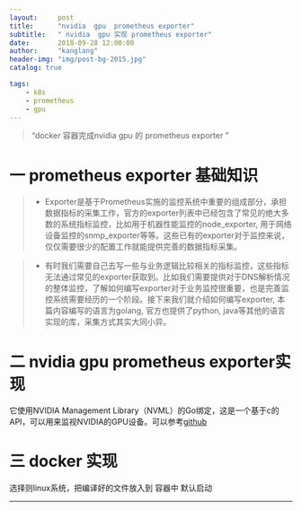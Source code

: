 ```yaml
---
layout:     post
title:      "nvidia  gpu  prometheus exporter"
subtitle:   " nvidia  gpu 实现 prometheus exporter"
date:       2018-09-28 12:00:00
author:     "kanglang"
header-img: "img/post-bg-2015.jpg"
catalog: true

tags:
    - k8s
    - prometheus 
    - gpu
---
```


> “docker 容器完成nvidia gpu 的 prometheus exporter ”


#  一 prometheus exporter 基础知识 
>* Exporter是基于Prometheus实施的监控系统中重要的组成部分，承担数据指标的采集工作，官方的exporter列表中已经包含了常见的绝大多数的系统指标监控，比如用于机器性能监控的node_exporter, 用于网络设备监控的snmp_exporter等等。这些已有的exporter对于监控来说，仅仅需要很少的配置工作就能提供完善的数据指标采集。

>* 有时我们需要自己去写一些与业务逻辑比较相关的指标监控，这些指标无法通过常见的exporter获取到。比如我们需要提供对于DNS解析情况的整体监控，了解如何编写exporter对于业务监控很重要，也是完善监控系统需要经历的一个阶段。接下来我们就介绍如何编写exporter, 本篇内容编写的语言为golang, 官方也提供了python, java等其他的语言实现的库，采集方式其实大同小异。


# 二 nvidia  gpu  prometheus exporter实现

 它使用NVIDIA Management Library（NVML）的Go绑定，这是一个基于c的API，可以用来监视NVIDIA的GPU设备。可以参考[github](https://github.com/mindprince/nvidia_gpu_prometheus_exporter) 

# 三 docker 实现

  选择则linux系统，把编译好的文件放入到 容器中 默认启动
  	

---------------------






